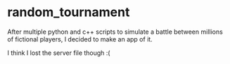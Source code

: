 # random_tournament

After multiple python and c++ scripts to simulate a battle between millions of fictional players, I decided to make an app of it.

I think I lost the server file though :(
